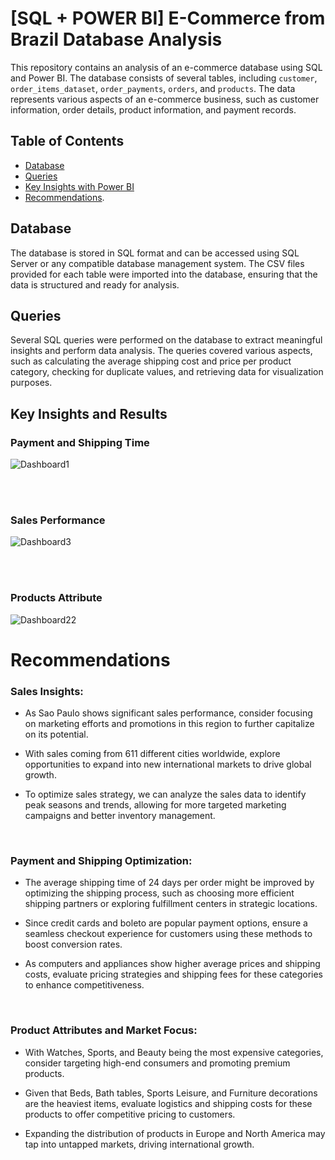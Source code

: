 # [SQL + POWER BI] E-Commerce from Brazil Database Analysis

This repository contains an analysis of an e-commerce database using SQL and Power BI. The database consists of several tables, including `customer`, `order_items_dataset`, `order_payments`, `orders`, and `products`. The data represents various aspects of an e-commerce business, such as customer information, order details, product information, and payment records.

## Table of Contents

- [Database](#database)
- [Queries](#queries)
- [Key Insights with Power BI](#key-insights-and-results)
- [Recommendations](#Recommendations).

## Database

The database is stored in SQL format and can be accessed using SQL Server or any compatible database management system. The CSV files provided for each table were imported into the database, ensuring that the data is structured and ready for analysis.

## Queries

Several SQL queries were performed on the database to extract meaningful insights and perform data analysis. The queries covered various aspects, such as calculating the average shipping cost and price per product category, checking for duplicate values, and retrieving data for visualization purposes.


## Key Insights and Results
  ### Payment and Shipping Time

![Dashboard1](https://github.com/leanhkienn/E-commerceDataAnalysis/assets/116093407/9e982539-639b-452a-a453-25de573e137d)

<br>
<br>

  ### Sales Performance
![Dashboard3](https://github.com/leanhkienn/E-commerceDataAnalysis/assets/116093407/ad1cb5b5-a76a-4b98-986d-07912febb03d)

<br>
<br>

  ### Products Attribute
![Dashboard22](https://github.com/leanhkienn/E-commerceDataAnalysis/assets/116093407/3585b80f-e35b-4ad6-9ce1-56d96893ff44)



# Recommendations

### Sales Insights:

- As Sao Paulo shows significant sales performance, consider focusing on marketing efforts and promotions in this region to further capitalize on its potential.

- With sales coming from 611 different cities worldwide, explore opportunities to expand into new international markets to drive global growth.

- To optimize sales strategy, we can analyze the sales data to identify peak seasons and trends, allowing for more targeted marketing campaigns and better inventory management.

<br>

### Payment and Shipping Optimization:

- The average shipping time of 24 days per order might be improved by optimizing the shipping process, such as choosing more efficient shipping partners or exploring fulfillment centers in strategic locations.

- Since credit cards and boleto are popular payment options, ensure a seamless checkout experience for customers using these methods to boost conversion rates.

- As computers and appliances show higher average prices and shipping costs, evaluate pricing strategies and shipping fees for these categories to enhance competitiveness.

<br>

### Product Attributes and Market Focus:

- With Watches, Sports, and Beauty being the most expensive categories, consider targeting high-end consumers and promoting premium products.
  
- Given that Beds, Bath tables, Sports Leisure, and Furniture decorations are the heaviest items, evaluate logistics and shipping costs for these products to offer competitive pricing to customers.
  
- Expanding the distribution of products in Europe and North America may tap into untapped markets, driving international growth.


